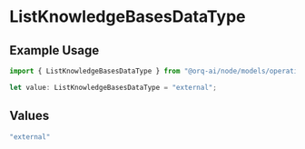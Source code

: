 # ListKnowledgeBasesDataType

## Example Usage

```typescript
import { ListKnowledgeBasesDataType } from "@orq-ai/node/models/operations";

let value: ListKnowledgeBasesDataType = "external";
```

## Values

```typescript
"external"
```